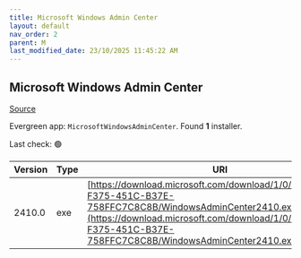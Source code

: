 ```yaml
---
title: Microsoft Windows Admin Center
layout: default
nav_order: 2
parent: M
last_modified_date: 23/10/2025 11:45:22 AM
---
```


## Microsoft Windows Admin Center

[Source](https://learn.microsoft.com/en-us/windows-server/manage/windows-admin-center/overview)

Evergreen app: `MicrosoftWindowsAdminCenter`. Found **1** installer.

Last check: 🟢

| Version | Type | URI                                                                                                                                                                                                                            |
| ------- | ---- | ------------------------------------------------------------------------------------------------------------------------------------------------------------------------------------------------------------------------------ |
| 2410.0  | exe  | [https://download.microsoft.com/download/1/0/5/1059800B-F375-451C-B37E-758FFC7C8C8B/WindowsAdminCenter2410.exe](https://download.microsoft.com/download/1/0/5/1059800B-F375-451C-B37E-758FFC7C8C8B/WindowsAdminCenter2410.exe) |
